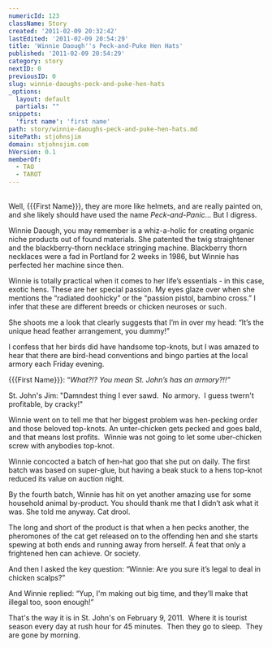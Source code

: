 ```yaml
---
numericId: 123
className: Story
created: '2011-02-09 20:32:42'
lastEdited: '2011-02-09 20:54:29'
title: 'Winnie Daough''s Peck-and-Puke Hen Hats'
published: '2011-02-09 20:54:29'
category: story
nextID: 0
previousID: 0
slug: winnie-daoughs-peck-and-puke-hen-hats
_options:
  layout: default
  partials: ""
snippets:
  'first name': 'first name'
path: story/winnie-daoughs-peck-and-puke-hen-hats.md
sitePath: stjohnsjim
domain: stjohnsjim.com
hVersion: 0.1
memberOf:
  - TAO
  - TAROT
---
```

&nbsp;  
Well, {{{First Name}}}, they are more like helmets, and are really painted on, and she likely should have used the name _Peck-and-Panic_&hellip; But I digress.

Winnie Daough, you may remember is a whiz-a-holic for creating organic niche products out of found materials. She patented the twig straightener and the blackberry-thorn necklace stringing machine. Blackberry thorn necklaces were a fad in Portland for 2 weeks in 1986, but Winnie has perfected her machine since then.

Winnie is totally practical when it comes to her life&rsquo;s essentials - in this case, exotic hens. These are her special passion. My eyes glaze over when she mentions the &ldquo;radiated doohicky&rdquo; or the &ldquo;passion pistol, bambino cross.&rdquo; I infer that these are different breeds or chicken neuroses or such.

She shoots me a look that clearly suggests that I&rsquo;m in over my head: &ldquo;It&rsquo;s the unique head feather arrangement, you dummy!&rdquo;

I confess that her birds did have handsome top-knots, but I was amazed to hear that there are bird-head conventions and bingo parties at the local armory each Friday evening.

{{{First Name}}}: &ldquo;_What?!? You mean St. John&rsquo;s has an armory?!!&rdquo;_

St. John's Jim: &quot;Damndest thing I ever sawd. &nbsp;No armory. &nbsp;I guess twern't profitable, by cracky!&quot;

Winnie went on to tell me that her biggest problem was hen-pecking order and those beloved top-knots. An unter-chicken gets pecked and goes bald, and that means lost profits. &nbsp;Winnie was not going to let some uber-chicken screw with anybodies top-knot.

Winnie concocted a batch of hen-hat goo that she put on daily. The first batch was based on super-glue, but having a beak stuck to a hens top-knot reduced its value on auction night.

By the fourth batch, Winnie has hit on yet another amazing use for some household animal by-product. You should thank me that I didn&rsquo;t ask what it was. She told me anyway. Cat drool.

The long and short of the product is that when a hen pecks another, the pheromones of the cat get released on to the offending hen and she starts spewing at both ends and running away from herself. A feat that only a frightened hen can achieve. Or society.

And then I asked the key question: &ldquo;Winnie: Are you sure it&rsquo;s legal to deal in chicken scalps?&rdquo;

And Winnie replied: &ldquo;Yup, I'm making out big time, and they&rsquo;ll make that illegal too, soon enough!&rdquo;

That's the way it is in St. John's on February 9, 2011. &nbsp;Where it is tourist season every day at rush hour for 45 minutes. &nbsp;Then they go to sleep. &nbsp;They are gone by morning.

